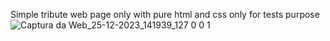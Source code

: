 Simple tribute web page only with pure html and css only for tests purpose
![Captura da Web_25-12-2023_141939_127 0 0 1](https://github.com/vitalinx7/tribute-page_freecodecamp/assets/118381602/2180fe13-757b-428b-a192-75c86a9ca14e)

